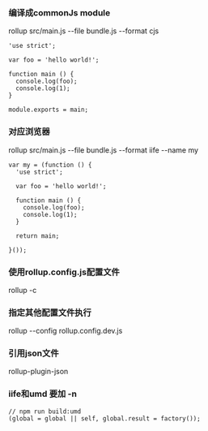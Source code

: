 
### 编译成commonJs module
rollup src/main.js --file bundle.js --format cjs
```
'use strict';

var foo = 'hello world!';

function main () {
  console.log(foo);
  console.log(1);
}

module.exports = main;
```

### 对应浏览器
rollup src/main.js --file bundle.js --format iife --name my
```
var my = (function () {
  'use strict';

  var foo = 'hello world!';

  function main () {
    console.log(foo);
    console.log(1);
  }

  return main;

}());
```

### 使用rollup.config.js配置文件
rollup -c

### 指定其他配置文件执行
rollup --config rollup.config.dev.js

### 引用json文件
rollup-plugin-json

### iife和umd 要加 -n
```
// npm run build:umd
(global = global || self, global.result = factory());
```